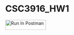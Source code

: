 # CSC3916_HW1

[<img src="https://run.pstmn.io/button.svg" alt="Run In Postman" style="width: 128px; height: 32px;">](https://app.getpostman.com/run-collection/41731246-865f3cae-0626-40ef-8b2b-54cba5ea2877?action=collection%2Ffork&source=rip_markdown&collection-url=entityId%3D41731246-865f3cae-0626-40ef-8b2b-54cba5ea2877%26entityType%3Dcollection%26workspaceId%3Dabf81414-8cda-4cbb-8fad-0a606840a40b#?env%5BDs%20-hw1%5D=W3sia2V5IjoiZWNob19ib2R5IiwidmFsdWUiOiJ7IFwibWVzc2FnZVwiOiBcIkhlbGxvIFdvcmxkIENVIERlbnZlclwifSIsImVuYWJsZWQiOnRydWUsInR5cGUiOiJkZWZhdWx0Iiwic2Vzc2lvblZhbHVlIjoieyBcIm1lc3NhZ2VcIjpcIkhlbGxvIFdvcmxkIENVIERlbnZlclwifSIsImNvbXBsZXRlU2Vzc2lvblZhbHVlIjoieyBcIm1lc3NhZ2VcIjpcIkhlbGxvIFdvcmxkIENVIERlbnZlclwifSIsInNlc3Npb25JbmRleCI6MH1d)